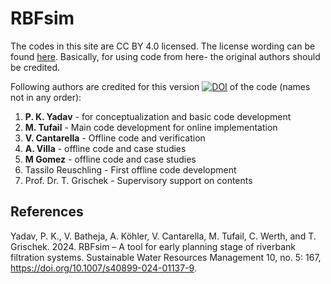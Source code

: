 # RBFsim

The codes in this site are CC BY 4.0 licensed. The license wording can be found [here](https://creativecommons.org/licenses/by/4.0/).
Basically, for using code from here- the original authors should be credited.

Following authors are credited for this version [![DOI](https://zenodo.org/badge/DOI/10.5281/zenodo.7045753.svg)](https://doi.org/10.5281/zenodo.7045753) of the code (names not in any order):

1. **P. K. Yadav** - for conceptualization and basic code development
2. **M. Tufail** - Main code development for online implementation
3. **V. Cantarella** - Offline code and verification
4. **A. Villa** - offline code and case studies
5. **M Gomez** - offline code and case studies
6. Tassilo Reuschling - First offline code development
7. Prof. Dr. T. Grischek - Supervisory support on contents

## References

Yadav, P. K., V. Batheja, A. Köhler, V. Cantarella, M. Tufail, C. Werth, and T. Grischek. 2024. RBFsim – A tool for early planning stage of riverbank filtration systems. Sustainable Water Resources Management 10, no. 5: 167, https://doi.org/10.1007/s40899-024-01137-9.

